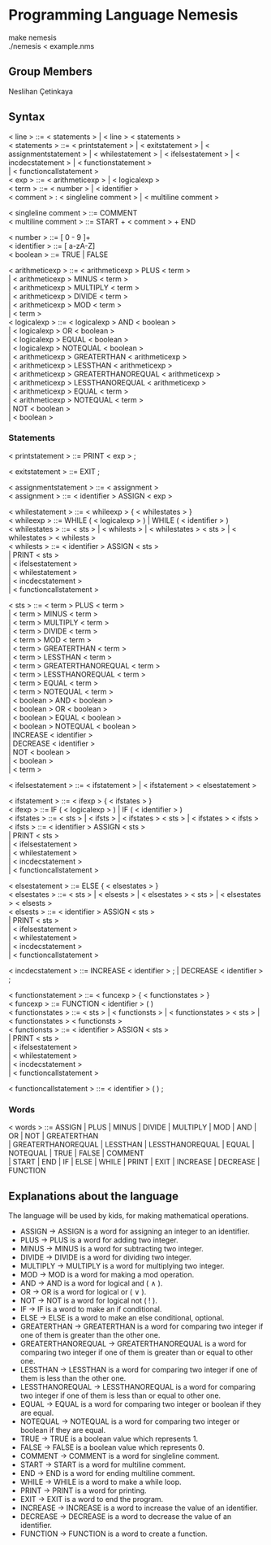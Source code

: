 # Programming Language Nemesis
make nemesis<br/>
./nemesis < example.nms

## Group Members
Neslihan Çetinkaya

## Syntax
< line > ::= < statements > | < line > < statements > <br/> 
< statements > ::= < printstatement > | < exitstatement > | < assignmentstatement > | < whilestatement > | < ifelsestatement > | < incdecstatement > | < functionstatement > <br/>
	| < functioncallstatement > <br/>
< exp > ::= < arithmeticexp > | < logicalexp > <br/>
< term > ::= < number > | < identifier > <br/>
< comment > : < singleline comment > | < multiline comment > <br/>

< singleline comment > ::= COMMENT <br/>
< multiline comment > ::= START + < comment > + END  <br/>

< number > ::= [ 0 - 9 ]+ <br/>
< identifier > ::= [ a-zA-Z] <br/>
< boolean > ::= TRUE | FALSE <br/>

< arithmeticexp > ::= < arithmeticexp > PLUS < term > <br/>
	| < arithmeticexp > MINUS < term > <br/>
	| < arithmeticexp > MULTIPLY < term > <br/>
      	| < arithmeticexp > DIVIDE < term > <br/>
      	| < arithmeticexp > MOD < term > <br/>
      	| < term > <br/>
< logicalexp > ::= < logicalexp > AND < boolean > <br/>
	| < logicalexp > OR < boolean > <br/>
	| < logicalexp > EQUAL < boolean > <br/>
	| < logicalexp > NOTEQUAL < boolean > <br/>
	| < arithmeticexp > GREATERTHAN < arithmeticexp > <br/>
	| < arithmeticexp > LESSTHAN < arithmeticexp > <br/>
	| < arithmeticexp > GREATERTHANOREQUAL < arithmeticexp > <br/>
	| < arithmeticexp > LESSTHANOREQUAL < arithmeticexp > <br/>
	| < arithmeticexp > EQUAL < term > <br/>
	| < arithmeticexp > NOTEQUAL < term > <br/>
	| NOT < boolean > <br/>
	| < boolean > <br/>
	
### Statements
< printstatement > ::= PRINT < exp > ; <br/>

< exitstatement > ::= EXIT ; <br/>

< assignmentstatement > ::= < assignment > <br/>
< assignment > ::= < identifier > ASSIGN < exp > <br/>

< whilestatement > ::= < whileexp > { < whilestates > } <br/>
< whileexp > ::= WHILE ( < logicalexp > ) | WHILE ( < identifier > ) <br/>
< whilestates > ::= < sts > | < whilests > | < whilestates > < sts > | < whilestates > < whilests > <br/>
< whilests > ::= < identifier > ASSIGN < sts > <br/>
	| PRINT < sts > <br/>
	| < ifelsestatement > <br/>
	| < whilestatement > <br/>
	| < incdecstatement > <br/>
	| < functioncallstatement > <br/>

< sts > ::= < term > PLUS < term > <br/>
	| < term > MINUS < term > <br/>
	| < term > MULTIPLY < term > <br/>
      	| < term > DIVIDE < term > <br/>
      	| < term > MOD < term > <br/>
      	| < term > GREATERTHAN < term > <br/>
	| < term > LESSTHAN < term > <br/>
	| < term > GREATERTHANOREQUAL < term > <br/>
	| < term > LESSTHANOREQUAL < term > <br/>
	| < term > EQUAL < term > <br/>
	| < term > NOTEQUAL < term > <br/>
	| < boolean > AND < boolean > <br/>
	| < boolean > OR < boolean > <br/>
	| < boolean > EQUAL < boolean > <br/>
	| < boolean > NOTEQUAL < boolean > <br/>
	| INCREASE < identifier > <br/>
	| DECREASE < identifier > <br/>
	| NOT < boolean > <br/>
	| < boolean > <br/>
      	| < term > <br/>

< ifelsestatement > ::= < ifstatement > | < ifstatement > < elsestatement > <br/>

< ifstatement > ::= < ifexp > { < ifstates > } <br/>
< ifexp > ::= IF ( < logicalexp > ) | IF ( < identifier > ) <br/>
< ifstates > ::= < sts > | < ifsts > | < ifstates > < sts > | < ifstates > < ifsts > <br/>
< ifsts > ::= < identifier > ASSIGN < sts > <br/>
	| PRINT < sts > <br/>
	| < ifelsestatement > <br/>
	| < whilestatement > <br/>
	| < incdecstatement > <br/>
	| < functioncallstatement > <br/>

< elsestatement > ::= ELSE { < elsestates > } <br/>
< elsestates > ::= < sts > | < elsests > | < elsestates > < sts > | < elsestates > < elsests > <br/>
< elsests > ::= < identifier > ASSIGN < sts > <br/>
	| PRINT < sts > <br/>
	| < ifelsestatement > <br/>
	| < whilestatement > <br/>
	| < incdecstatement > <br/>
	| < functioncallstatement > <br/>

< incdecstatement > ::= INCREASE < identifier > ; | DECREASE < identifier > ; <br/>

< functionstatement > ::= < funcexp > { < functionstates > } <br/>
< funcexp > ::= FUNCTION < identifier > ( ) <br/>
< functionstates > ::= < sts > | < functionsts > | < functionstates > < sts > | < functionstates > < functionsts > <br/>
< functionsts > ::= < identifier > ASSIGN < sts > <br/>
	| PRINT < sts > <br/>
	| < ifelsestatement > <br/>
	| < whilestatement > <br/>
	| < incdecstatement > <br/>
	| < functioncallstatement > <br/>

< functioncallstatement > ::= < identifier > ( ) ; <br/>
	
### Words
< words > ::= ASSIGN | PLUS | MINUS | DIVIDE | MULTIPLY | MOD | AND | OR | NOT | GREATERTHAN  <br/>
       | GREATERTHANOREQUAL | LESSTHAN | LESSTHANOREQUAL | EQUAL | NOTEQUAL | TRUE | FALSE | COMMENT <br/>
       | START | END | IF | ELSE | WHILE | PRINT | EXIT | INCREASE | DECREASE | FUNCTION

  
## Explanations about the language

The language will be used by kids, for making mathematical operations. <br/>
- ASSIGN -> ASSIGN is a word for assigning an integer to an identifier.
- PLUS -> PLUS is a word for adding two integer.
- MINUS -> MINUS is a word for subtracting two integer.
- DIVIDE -> DIVIDE is a word for dividing two integer.
- MULTIPLY -> MULTIPLY is a word for multiplying two integer.
- MOD -> MOD is a word for making a mod operation.
- AND -> AND is a word for logical and ( ∧ ). 
- OR -> OR is a word for logical or ( ∨ ).
- NOT -> NOT is a word for logical not ( ! ).
- IF -> IF is a word to make an if conditional.
- ELSE -> ELSE is a word to make an else conditional, optional.
- GREATERTHAN -> GREATERTHAN is a word for comparing two integer if one of them is greater than the other one.
- GREATERTHANOREQUAL -> GREATERTHANOREQUAL is a word for comparing two integer if one of them is greater than or equal to other one.
- LESSTHAN -> LESSTHAN is a word for comparing two integer if one of them is less than the other one.
- LESSTHANOREQUAL -> LESSTHANOREQUAL is a word for comparing two integer if one of them is less than or equal to other one.
- EQUAL -> EQUAL is a word for comparing two integer or boolean if they are equal.
- NOTEQUAL -> NOTEQUAL is a word for comparing two integer or boolean if they are equal.
- TRUE -> TRUE is a boolean value which represents 1.
- FALSE -> FALSE is a boolean value which represents 0.
- COMMENT -> COMMENT is a word for singleline comment.
- START -> START is a word for multiline comment.
- END -> END is a word for ending multiline comment.
- WHILE -> WHILE is a word to make a while loop.
- PRINT -> PRINT is a word for printing.
- EXIT -> EXIT is a word to end the program.
- INCREASE -> INCREASE is a word to increase the value of an identifier.
- DECREASE -> DECREASE is a word to decrease the value of an identifier.
- FUNCTION -> FUNCTION is a word to create a function.
